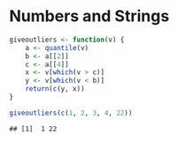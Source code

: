 Numbers and Strings
================


```r
giveoutliers <- function(v) {
    a <- quantile(v)
    b <- a[[2]]
    c <- a[[4]]
    x <- v[which(v > c)]
    y <- v[which(v < b)]
    return(c(y, x))
}

giveoutliers(c(1, 2, 3, 4, 22))
```

```
## [1]  1 22
```




